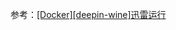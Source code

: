 
参考：[[Docker][deepin-wine]迅雷运行](https://container-automation.readthedocs.io/zh_CN/latest/docker/gui/[Docker][deepin-wine]迅雷运行.html)